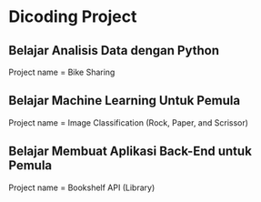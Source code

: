 # Dicoding Project

## Belajar Analisis Data dengan Python
Project name = Bike Sharing

## Belajar Machine Learning Untuk Pemula
Project name = Image Classification (Rock, Paper, and Scrissor)

## Belajar Membuat Aplikasi Back-End untuk Pemula
Project name = Bookshelf API (Library)
